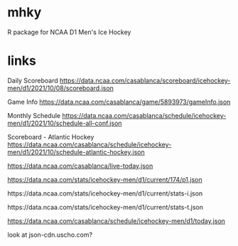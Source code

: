 # mhky
R package for NCAA D1 Men's Ice Hockey


# links

Daily Scoreboard
https://data.ncaa.com/casablanca/scoreboard/icehockey-men/d1/2021/10/08/scoreboard.json

Game Info
https://data.ncaa.com/casablanca/game/5893973/gameInfo.json

Monthly Schedule
https://data.ncaa.com/casablanca/schedule/icehockey-men/d1/2021/10/schedule-all-conf.json

Scoreboard - Atlantic Hockey
https://data.ncaa.com/casablanca/schedule/icehockey-men/d1/2021/10/schedule-atlantic-hockey.json



https://data.ncaa.com/casablanca/live-today.json

https://data.ncaa.com/stats/icehockey-men/d1/current/174/p1.json

https:\/\/data.ncaa.com\/stats\/icehockey-men\/d1\/current\/stats-i.json

https:\/\/data.ncaa.com\/stats\/icehockey-men\/d1\/current\/stats-t.json

https://data.ncaa.com/casablanca/schedule/icehockey-men/d1/today.json







look at json-cdn.uscho.com?
